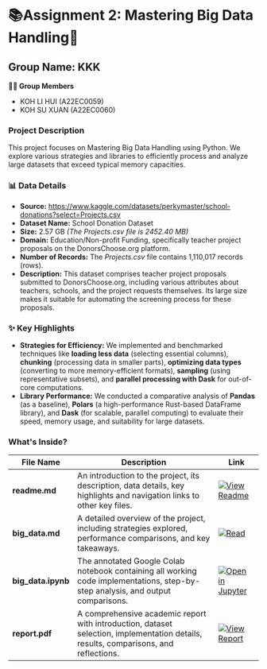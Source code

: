 # 📚Assignment 2:  Mastering Big Data Handling🚀

## Group Name: KKK
**👨‍💻 Group Members**
- KOH LI HUI (A22EC0059)
- KOH SU XUAN (A22EC0060)

### Project Description
This project focuses on Mastering Big Data Handling using Python. We explore various strategies and libraries to efficiently process and analyze large datasets that exceed typical memory capacities.

### 📊 Data Details
- **Source:** https://www.kaggle.com/datasets/perkymaster/school-donations?select=Projects.csv
- **Dataset Name:** School Donation Dataset
- **Size:** 2.57 GB _(The Projects.csv file is 2452.40 MB)_
- **Domain:** Education/Non-profit Funding, specifically teacher project proposals on the DonorsChoose.org platform.
- **Number of Records:** The _Projects.csv_ file contains 1,110,017 records (rows).
- **Description:** This dataset comprises teacher project proposals submitted to DonorsChoose.org, including various attributes about teachers, schools, and the project requests themselves. Its large size makes it suitable for automating the screening process for these proposals.

### ✨ Key Highlights 
- **Strategies for Efficiency:** We implemented and benchmarked techniques like **loading less data** (selecting essential columns), **chunking** (processing data in smaller parts), **optimizing data types** (converting to more memory-efficient formats), **sampling** (using representative subsets), and **parallel processing with Dask** for out-of-core computations.
- **Library Performance:** We conducted a comparative analysis of **Pandas** (as a baseline), **Polars** (a high-performance Rust-based DataFrame library), and **Dask** (for scalable, parallel computing) to evaluate their speed, memory usage, and suitability for large datasets.

### What's Inside?

| File Name            | Description | Link |
|---------------------|-------------|------|
| **readme.md**       | An introduction to the project, its description, data details, key highlights and navigation links to other key files. | [![View Readme](https://img.shields.io/badge/View-Readme-brightgreen?logo=markdown&logoColor=white)](readme.md) |
| **big_data.md**     | A detailed overview of the project, including strategies explored, performance comparisons, and key takeaways. | [![Read](https://img.shields.io/badge/View-Readme-brightgreen?logo=markdown&logoColor=white)](big_data.md) |
| **big_data.ipynb**  | The annotated Google Colab notebook containing all working code implementations, step-by-step analysis, and output comparisons. | [![Open in Jupyter](https://img.shields.io/badge/Open-Jupyter-F37626?logo=jupyter&logoColor=white)](big_data.ipynb) |
| **report.pdf**      | A comprehensive academic report with introduction, dataset selection, implementation details, results, comparisons, and reflections. | [![View Report](https://img.shields.io/badge/View-Report-4D7FFF?logo=readthedocs&logoColor=white)](report.pdf) |

